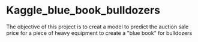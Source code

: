 # Kaggle_blue_book_bulldozers
The objective of this project is to creat a model to predict the auction sale price for a piece of heavy equipment to create a "blue book" for bulldozers
